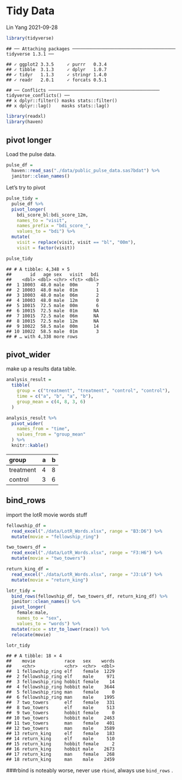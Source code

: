 Tidy Data
================
Lin Yang
2021-09-28

``` r
library(tidyverse)
```

    ## ── Attaching packages ─────────────────────────────────────── tidyverse 1.3.1 ──

    ## ✓ ggplot2 3.3.5     ✓ purrr   0.3.4
    ## ✓ tibble  3.1.3     ✓ dplyr   1.0.7
    ## ✓ tidyr   1.1.3     ✓ stringr 1.4.0
    ## ✓ readr   2.0.1     ✓ forcats 0.5.1

    ## ── Conflicts ────────────────────────────────────────── tidyverse_conflicts() ──
    ## x dplyr::filter() masks stats::filter()
    ## x dplyr::lag()    masks stats::lag()

``` r
library(readxl)
library(haven)
```

## pivot longer

Load the pulse data.

``` r
pulse_df = 
  haven::read_sas("./data/public_pulse_data.sas7bdat") %>%
  janitor::clean_names()
```

Let’s try to pivot

``` r
pulse_tidy = 
  pulse_df %>% 
  pivot_longer(
    bdi_score_bl:bdi_score_12m,
    names_to = "visit",
    names_prefix = "bdi_score_",
    values_to = "bdi") %>% 
  mutate(
    visit = replace(visit, visit == "bl", "00m"),
    visit = factor(visit)) 

pulse_tidy
```

    ## # A tibble: 4,348 × 5
    ##       id   age sex   visit   bdi
    ##    <dbl> <dbl> <chr> <fct> <dbl>
    ##  1 10003  48.0 male  00m       7
    ##  2 10003  48.0 male  01m       1
    ##  3 10003  48.0 male  06m       2
    ##  4 10003  48.0 male  12m       0
    ##  5 10015  72.5 male  00m       6
    ##  6 10015  72.5 male  01m      NA
    ##  7 10015  72.5 male  06m      NA
    ##  8 10015  72.5 male  12m      NA
    ##  9 10022  58.5 male  00m      14
    ## 10 10022  58.5 male  01m       3
    ## # … with 4,338 more rows

## pivot\_wider

make up a results data table.

``` r
analysis_result = 
  tibble(
    group = c("treatment", "treatment", "control", "control"),
    time = c("a", "b", "a", "b"),
    group_mean = c(4, 8, 3, 6)
  )

analysis_result %>% 
  pivot_wider(
    names_from = "time", 
    values_from = "group_mean"
  ) %>% 
  knitr::kable()
```

| group     |   a |   b |
|:----------|----:|----:|
| treatment |   4 |   8 |
| control   |   3 |   6 |

## bind\_rows

import the lotR movie words stuff

``` r
fellowship_df = 
  read_excel("./data/LotR_Words.xlsx", range = "B3:D6") %>%
  mutate(movie = "fellowship_ring")

two_towers_df = 
  read_excel("./data/LotR_Words.xlsx", range = "F3:H6") %>%
  mutate(movie = "two_towers")

return_king_df = 
  read_excel("./data/LotR_Words.xlsx", range = "J3:L6") %>%
  mutate(movie = "return_king")
```

``` r
lotr_tidy = 
  bind_rows(fellowship_df, two_towers_df, return_king_df) %>%
  janitor::clean_names() %>%
  pivot_longer(
    female:male,
    names_to = "sex", 
    values_to = "words") %>%
  mutate(race = str_to_lower(race)) %>% 
  relocate(movie)

lotr_tidy
```

    ## # A tibble: 18 × 4
    ##    movie           race   sex    words
    ##    <chr>           <chr>  <chr>  <dbl>
    ##  1 fellowship_ring elf    female  1229
    ##  2 fellowship_ring elf    male     971
    ##  3 fellowship_ring hobbit female    14
    ##  4 fellowship_ring hobbit male    3644
    ##  5 fellowship_ring man    female     0
    ##  6 fellowship_ring man    male    1995
    ##  7 two_towers      elf    female   331
    ##  8 two_towers      elf    male     513
    ##  9 two_towers      hobbit female     0
    ## 10 two_towers      hobbit male    2463
    ## 11 two_towers      man    female   401
    ## 12 two_towers      man    male    3589
    ## 13 return_king     elf    female   183
    ## 14 return_king     elf    male     510
    ## 15 return_king     hobbit female     2
    ## 16 return_king     hobbit male    2673
    ## 17 return_king     man    female   268
    ## 18 return_king     man    male    2459

\#\#\#rbind is noteably worse, never use `rbind`, always use `bind_rows`
.
